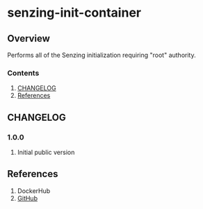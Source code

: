 # senzing-init-container

## Overview

Performs all of the Senzing initialization requiring "root" authority.

### Contents

1. [CHANGELOG](#changelog)
1. [References](#references)

## CHANGELOG

### 1.0.0

1. Initial public version

## References

1. DockerHub
1. [GitHub](https://github.com/Senzing/docker-init-container)
